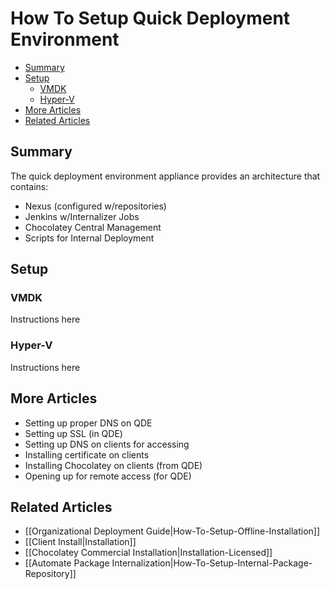 # How To Setup Quick Deployment Environment

<!-- TOC -->

- [Summary](#summary)
- [Setup](#setup)
  - [VMDK](#vmdk)
  - [Hyper-V](#hyper-v)
- [More Articles](#more-articles)
- [Related Articles](#related-articles)

<!-- /TOC -->

## Summary

The quick deployment environment appliance provides an architecture that contains:

* Nexus (configured w/repositories)
* Jenkins w/Internalizer Jobs
* Chocolatey Central Management
* Scripts for Internal Deployment

## Setup

### VMDK

Instructions here


### Hyper-V

Instructions here

## More Articles

* Setting up proper DNS on QDE
* Setting up SSL (in QDE)
* Setting up DNS on clients for accessing
* Installing certificate on clients
* Installing Chocolatey on clients (from QDE)
* Opening up for remote access (for QDE)

## Related Articles

* [[Organizational Deployment Guide|How-To-Setup-Offline-Installation]]
* [[Client Install|Installation]]
* [[Chocolatey Commercial Installation|Installation-Licensed]]
* [[Automate Package Internalization|How-To-Setup-Internal-Package-Repository]]

